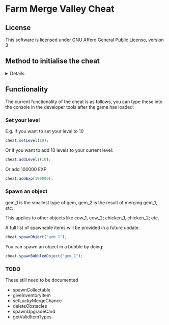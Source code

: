 <!--
SPDX-FileCopyrightHeader: Copyright © 2025 Lenny McLennington <lenny@sneed.church>. All rights reserved.
SPDX-FileContributor: Lenny McLennington <lenny@sneed.church>
SPDX-License-Identifier: AGPL-3.0-only
-->

# Farm Merge Valley Cheat

## License

This software is licensed under GNU Affero General Public License, version 3

## Method to initialise the cheat

<details>

Steps 1-5 only need to be done once every time the game updates. If you have already set up the breakpoint then you can just initialise the cheat from step 8.

### Set up the injection point

1. Open Farm Merge Valley. Wait for it to get to the loading screen (it doesn't need to finish loading).
2. Open the console in your browser (**F12** or **Ctrl+Shift+I**). The game will pause on a debugger trap.
3. Press **Ctrl+P** and paste `__importerOffset__` then press enter, it should take you to a specific line in the code and highlight it orange so it's easy for you to find the position of the text cursor.
4. Set a breakpoint by clicking the left part of the sidebar in on the same line as the current text cursor position.
5. Close Farm Merge Valley.

### Load the cheat

6. Open Farm Merge Valley and make sure the developer tools are still open because they need to be active as soon as the game begins loading (the game screen will be black until you finish loading the cheat - this is normal).
7. When the game starts loading, it will pause again on a debugger trap. In order to bypass it, copy the code below and paste it into the console.

<details>

```js
Function.prototype.constructor = new Proxy(Function.prototype.constructor, {
  apply(target, thisArg, argumentsList) {
    if (argumentsList.length === 1 && argumentsList[0] === "debugger") {
      return () => {};
    }

    return Reflect.apply(target, thisArg, argumentsList);
  },
});
```

</details>

8. Resume script execution by pressing F8, or by pressing **Ctrl+Shift+P** and typing "Resume script execution" then pressing enter.
9. After you've resumed script execution, the debugger should break again. This time it will be on the breakpoint that you previously set in step **4**. Now, copy the code below and paste it into the console:

<details>

```js
/* __mainScriptContent__ */
```

</details>

10. If you get an error like `Uncaught ReferenceError: _0x28bd45 is not defined`, try repeating steps **7, 8, and 9** in sequence.
11. Now you can just repeat step **8** to resume the execution of the game. Wait for the game to load before using the cheat functionality.

</details>

## Functionality

<!-- TODO: parse assets-manifest.json to get the list of items that can be spawned. -->

The current functionality of the cheat is as follows, you can type these into the console in the developer tools after the game has loaded:

### Set your level

E.g. if you want to set your level to 10

```js
cheat.setLevel(10);
```

Or if you want to add 10 levels to your current level:

```js
cheat.addLevels(10);
```

Or add 100000 EXP

```js
cheat.addExp(100000);
```

### Spawn an object

gem_1 is the smallest type of gem, gem_2 is the result of merging gem_1, etc.

This applies to other objects like cow_1, cow_2; chicken_1, chicken_2; etc.

A full list of spawnable items will be provided in a future update.

```js
cheat.spawnObject("gem_1");
```

You can spawn an object in a bubble by doing:

```js
cheat.spawnBubbledObject("gem_1");
```

### TODO

These still need to be documented

- spawnCollectable
- giveInventoryItem
- setLuckyMergeChance
- deleteObstacles
- spawnUpgradeCard
- getValidItemTypes

